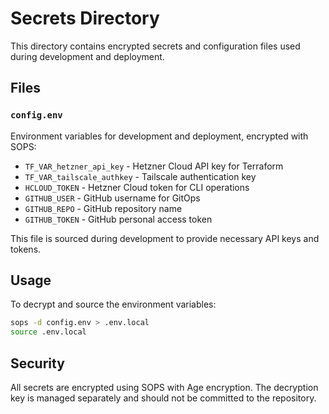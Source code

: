 # Secrets Directory

This directory contains encrypted secrets and configuration files used during development and deployment.

## Files

### `config.env`
Environment variables for development and deployment, encrypted with SOPS:
- `TF_VAR_hetzner_api_key` - Hetzner Cloud API key for Terraform
- `TF_VAR_tailscale_authkey` - Tailscale authentication key
- `HCLOUD_TOKEN` - Hetzner Cloud token for CLI operations
- `GITHUB_USER` - GitHub username for GitOps
- `GITHUB_REPO` - GitHub repository name
- `GITHUB_TOKEN` - GitHub personal access token

This file is sourced during development to provide necessary API keys and tokens.

## Usage

To decrypt and source the environment variables:
```bash
sops -d config.env > .env.local
source .env.local
```

## Security

All secrets are encrypted using SOPS with Age encryption. The decryption key is managed separately and should not be committed to the repository. 